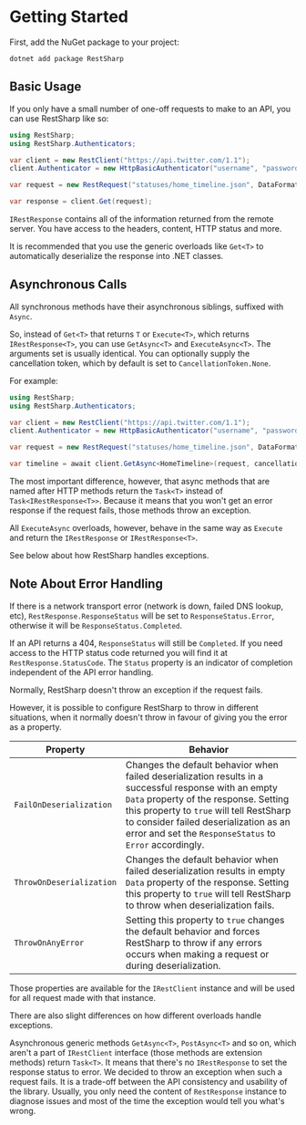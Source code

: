 # Getting Started

First, add the NuGet package to your project:

```
dotnet add package RestSharp
```

## Basic Usage

If you only have a small number of one-off requests to make to an API, you can use RestSharp like so:

```csharp
using RestSharp;
using RestSharp.Authenticators;

var client = new RestClient("https://api.twitter.com/1.1");
client.Authenticator = new HttpBasicAuthenticator("username", "password");

var request = new RestRequest("statuses/home_timeline.json", DataFormat.Json);

var response = client.Get(request);
```

`IRestResponse` contains all of the information returned from the remote server. 
You have access to the headers, content, HTTP status and more. 

It is recommended that you use the generic overloads like `Get<T>` to automatically deserialize the response into .NET classes. 

## Asynchronous Calls

All synchronous methods have their asynchronous siblings, suffixed with `Async`.

So, instead of `Get<T>` that returns `T` or `Execute<T>`, which returns `IRestResponse<T>`,
you can use `GetAsync<T>` and `ExecuteAsync<T>`. The arguments set is usually identical.
You can optionally supply the cancellation token, which by default is set to `CancellationToken.None`.

For example:

```csharp
using RestSharp;
using RestSharp.Authenticators;

var client = new RestClient("https://api.twitter.com/1.1");
client.Authenticator = new HttpBasicAuthenticator("username", "password");

var request = new RestRequest("statuses/home_timeline.json", DataFormat.Json);

var timeline = await client.GetAsync<HomeTimeline>(request, cancellationToken);
```

The most important difference, however, that async methods that are named after
HTTP methods return the `Task<T>` instead of `Task<IRestResponse<T>>`. Because it
means that you won't get an error response if the request fails, those methods
throw an exception.

All `ExecuteAsync` overloads, however, behave in the same way as `Execute` and return
the `IRestResponse` or `IRestResponse<T>`.

See below about how RestSharp handles exceptions.

## Note About Error Handling

If there is a network transport error (network is down, failed DNS lookup, etc), `RestResponse.ResponseStatus` will be set to `ResponseStatus.Error`, otherwise it will be `ResponseStatus.Completed`. 

If an API returns a 404, `ResponseStatus` will still be `Completed`. If you need access to the HTTP status code returned you will find it at `RestResponse.StatusCode`. 
The `Status` property is an indicator of completion independent of the API error handling.

Normally, RestSharp doesn't throw an exception if the request fails.

However, it is possible to configure RestSharp to throw in different situations, when it normally doesn't throw
in favour of giving you the error as a property.

| Property        | Behavior           |
| ------------- |-------------|
| `FailOnDeserialization` | Changes the default behavior when failed deserialization results in a successful response with an empty `Data` property of the response. Setting this property to `true` will tell RestSharp to consider failed deserialization as an error and set the `ResponseStatus` to `Error` accordingly. |
| `ThrowOnDeserialization` | Changes the default behavior when failed deserialization results in empty `Data` property of the response. Setting this property to `true` will tell RestSharp to throw when deserialization fails. |
| `ThrowOnAnyError` | Setting this property to `true` changes the default behavior and forces RestSharp to throw if any errors occurs when making a request or during deserialization.     |

Those properties are available for the `IRestClient` instance and will be used for all request made with that instance.

There are also slight differences on how different overloads handle exceptions.

Asynchronous generic methods `GetAsync<T>`, `PostAsync<T>` and so on, which aren't a part of `IRestClient` interface
(those methods are extension methods) return `Task<T>`. It means that there's no `IRestResponse` to set the response status to error.
We decided to throw an exception when such a request fails. It is a trade-off between the API
consistency and usability of the library. Usually, you only need the content of `RestResponse` instance to diagnose issues
and most of the time the exception would tell you what's wrong. 
